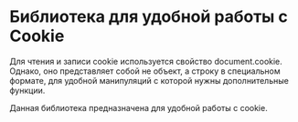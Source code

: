 # Библиотека для удобной работы с Cookie

Для чтения и записи cookie используется свойство document.cookie.
Однако, оно представляет собой не объект, а строку в специальном формате,
для удобной манипуляций с которой нужны дополнительные функции.

Данная библиотека предназначена для удобной работы с cookie.